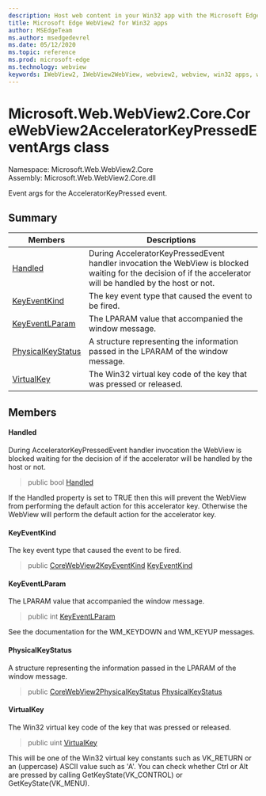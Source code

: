 ```yaml
---
description: Host web content in your Win32 app with the Microsoft Edge WebView2 control
title: Microsoft Edge WebView2 for Win32 apps
author: MSEdgeTeam
ms.author: msedgedevrel
ms.date: 05/12/2020
ms.topic: reference
ms.prod: microsoft-edge
ms.technology: webview
keywords: IWebView2, IWebView2WebView, webview2, webview, win32 apps, win32, edge, ICoreWebView2, ICoreWebView2Controller, browser control, edge html
---
```


# Microsoft.Web.WebView2.Core.CoreWebView2AcceleratorKeyPressedEventArgs class 

Namespace: Microsoft.Web.WebView2.Core\
Assembly: Microsoft.Web.WebView2.Core.dll

Event args for the AcceleratorKeyPressed event.

## Summary

 Members                        | Descriptions
--------------------------------|---------------------------------------------
[Handled](#handled) | During AcceleratorKeyPressedEvent handler invocation the WebView is blocked waiting for the decision of if the accelerator will be handled by the host or not.
[KeyEventKind](#keyeventkind) | The key event type that caused the event to be fired.
[KeyEventLParam](#keyeventlparam) | The LPARAM value that accompanied the window message.
[PhysicalKeyStatus](#physicalkeystatus) | A structure representing the information passed in the LPARAM of the window message.
[VirtualKey](#virtualkey) | The Win32 virtual key code of the key that was pressed or released.

## Members

#### Handled 

During AcceleratorKeyPressedEvent handler invocation the WebView is blocked waiting for the decision of if the accelerator will be handled by the host or not.

> public bool [Handled](#handled)

If the Handled property is set to TRUE then this will prevent the WebView from performing the default action for this accelerator key. Otherwise the WebView will perform the default action for the accelerator key.

#### KeyEventKind 

The key event type that caused the event to be fired.

> public [CoreWebView2KeyEventKind](./namespace-microsoft-web-webview2-core.md) [KeyEventKind](#keyeventkind)

#### KeyEventLParam 

The LPARAM value that accompanied the window message.

> public int [KeyEventLParam](#keyeventlparam)

See the documentation for the WM_KEYDOWN and WM_KEYUP messages.

#### PhysicalKeyStatus 

A structure representing the information passed in the LPARAM of the window message.

> public [CoreWebView2PhysicalKeyStatus](microsoft-web-webview2-core-corewebview2physicalkeystatus.md) [PhysicalKeyStatus](#physicalkeystatus)

#### VirtualKey 

The Win32 virtual key code of the key that was pressed or released.

> public uint [VirtualKey](#virtualkey)

This will be one of the Win32 virtual key constants such as VK_RETURN or an (uppercase) ASCII value such as 'A'. You can check whether Ctrl or Alt are pressed by calling GetKeyState(VK_CONTROL) or GetKeyState(VK_MENU).

